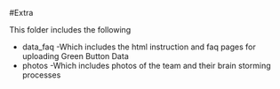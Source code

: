 #Extra

This folder includes the following
- data_faq 
    -Which includes the html instruction and faq pages for uploading Green Button Data 
- photos
    -Which includes photos of the team and their brain storming processes


